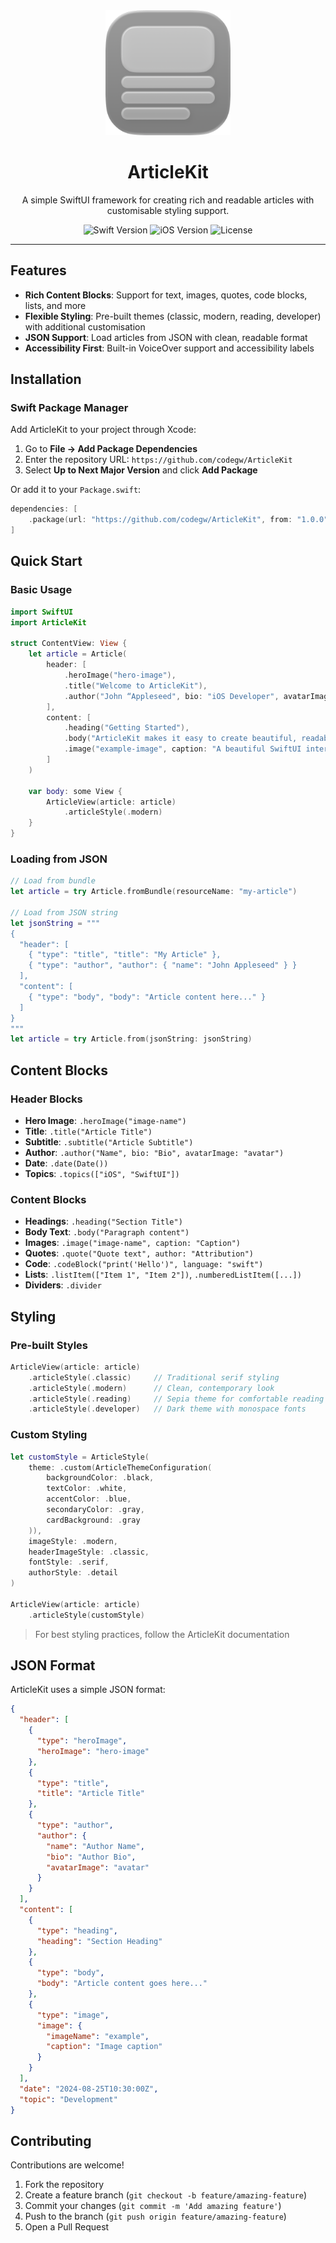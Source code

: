 <div align="center">
  <img width="200" height="200" src="assets/ArticleKit.png" alt= "ArticleKit logo">
  <h1>ArticleKit</h1>
  <p>
    A simple SwiftUI framework for creating rich and readable articles with customisable styling support.
  </p>
  <div align="center">
    <img src="https://img.shields.io/badge/Swift-6.1-orange.svg" alt="Swift Version">
    <img src="https://img.shields.io/badge/iOS-16.0+-blue.svg" alt="iOS Version">
    <img src="https://img.shields.io/badge/License-MIT-yellow.svg" alt="License">
  </div>
</div>

---

## Features

- **Rich Content Blocks**: Support for text, images, quotes, code blocks, lists, and more
- **Flexible Styling**: Pre-built themes (classic, modern, reading, developer) with additional customisation
- **JSON Support**: Load articles from JSON with clean, readable format
- **Accessibility First**: Built-in VoiceOver support and accessibility labels

## Installation

### Swift Package Manager

Add ArticleKit to your project through Xcode:

1. Go to **File → Add Package Dependencies**
2. Enter the repository URL: `https://github.com/codegw/ArticleKit`
3. Select **Up to Next Major Version** and click **Add Package**

Or add it to your `Package.swift`:

```swift
dependencies: [
    .package(url: "https://github.com/codegw/ArticleKit", from: "1.0.0")
]
```

## Quick Start

### Basic Usage

```swift
import SwiftUI
import ArticleKit

struct ContentView: View {
    let article = Article(
        header: [
            .heroImage("hero-image"),
            .title("Welcome to ArticleKit"),
            .author("John “Appleseed", bio: "iOS Developer", avatarImage: “john-avatar")
        ],
        content: [
            .heading("Getting Started"),
            .body("ArticleKit makes it easy to create beautiful, readable articles"),
            .image("example-image", caption: "A beautiful SwiftUI interface")
        ]
    )
    
    var body: some View {
        ArticleView(article: article)
            .articleStyle(.modern)
    }
}
```

### Loading from JSON

```swift
// Load from bundle
let article = try Article.fromBundle(resourceName: "my-article")

// Load from JSON string
let jsonString = """
{
  "header": [
    { "type": "title", "title": "My Article" },
    { "type": "author", "author": { "name": "John Appleseed" } }
  ],
  "content": [
    { "type": "body", "body": "Article content here..." }
  ]
}
"""
let article = try Article.from(jsonString: jsonString)
```

## Content Blocks

### Header Blocks

- **Hero Image**: `.heroImage("image-name")`
- **Title**: `.title("Article Title")`
- **Subtitle**: `.subtitle("Article Subtitle")`
- **Author**: `.author("Name", bio: "Bio", avatarImage: "avatar")`
- **Date**: `.date(Date())`
- **Topics**: `.topics(["iOS", "SwiftUI"])`

### Content Blocks

- **Headings**: `.heading("Section Title")`
- **Body Text**: `.body("Paragraph content")`
- **Images**: `.image("image-name", caption: "Caption")`
- **Quotes**: `.quote("Quote text", author: "Attribution")`
- **Code**: `.codeBlock("print('Hello')", language: "swift")`
- **Lists**: `.listItem(["Item 1", "Item 2"])`, `.numberedListItem([...])`
- **Dividers**: `.divider`

## Styling

### Pre-built Styles

```swift
ArticleView(article: article)
    .articleStyle(.classic)     // Traditional serif styling
    .articleStyle(.modern)      // Clean, contemporary look
    .articleStyle(.reading)     // Sepia theme for comfortable reading
    .articleStyle(.developer)   // Dark theme with monospace fonts
```

### Custom Styling

```swift
let customStyle = ArticleStyle(
    theme: .custom(ArticleThemeConfiguration(
        backgroundColor: .black,
        textColor: .white,
        accentColor: .blue,
        secondaryColor: .gray,
        cardBackground: .gray
    )),
    imageStyle: .modern,
    headerImageStyle: .classic,
    fontStyle: .serif,
    authorStyle: .detail
)

ArticleView(article: article)
    .articleStyle(customStyle)
```

> For best styling practices, follow the ArticleKit documentation

## JSON Format

ArticleKit uses a simple JSON format:

```json
{
  "header": [
    {
      "type": "heroImage",
      "heroImage": "hero-image"
    },
    {
      "type": "title",
      "title": "Article Title"
    },
    {
      "type": "author",
      "author": {
        "name": "Author Name",
        "bio": "Author Bio",
        "avatarImage": "avatar"
      }
    }
  ],
  "content": [
    {
      "type": "heading",
      "heading": "Section Heading"
    },
    {
      "type": "body",
      "body": "Article content goes here..."
    },
    {
      "type": "image",
      "image": {
        "imageName": "example",
        "caption": "Image caption"
      }
    }
  ],
  "date": "2024-08-25T10:30:00Z",
  "topic": "Development"
}
```

## Contributing

Contributions are welcome! 

1. Fork the repository
2. Create a feature branch (`git checkout -b feature/amazing-feature`)
3. Commit your changes (`git commit -m 'Add amazing feature'`)
4. Push to the branch (`git push origin feature/amazing-feature`)
5. Open a Pull Request

